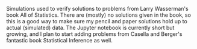Simulations used to verify solutions to problems from Larry Wasserman's book All of Statistics.  There are (mostly) no solutions given in the book, so this is a good way to make sure my pencil and paper solutions hold up to actual (simulated) data.  The Jupyter notebook is currently short but growing, and I plan to start adding problems from Casella and Berger's fantastic book Statistical Inference as well.
